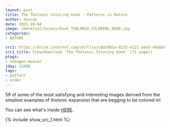 ```yaml
---
layout: post
title: The Tholonic Coloring book - Patterns in Nature
author: duncan
date: 2021-10-04
image: /material/assets/book_THOLONIA_COLORING_BOOK.jpg
categories:
- NATURE

src1: https://drive.internxt.com/sh/file/c8a5901a-8235-4121-aba3-40abb0509dde/5b8a92f47f1bcf8ad881783f77e6e226bd8db3b514ad5128e34aceeaa5f6828f
src1_title: View/Download 'The Tholonic Coloring book' (71 pages)
ptags:
- nokwgen-manual
jday: 12496
tags:
- pattern
- order
---
```


59 of some of the most satisfying and interesting images derived from the simplest examples of tholonic expansion that are begging to be colored in!

<!--more-->

You can see what's inside [HERE](/gallery/tholonic_coloring_book.html).

{% include show_src_1.html %}
